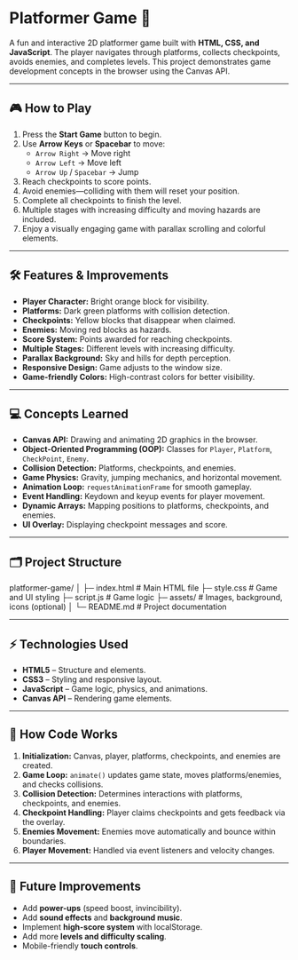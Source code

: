 # Platformer Game 🚀

A fun and interactive 2D platformer game built with **HTML, CSS, and JavaScript**. The player navigates through platforms, collects checkpoints, avoids enemies, and completes levels. This project demonstrates game development concepts in the browser using the Canvas API.

---

## 🎮 How to Play

1. Press the **Start Game** button to begin.
2. Use **Arrow Keys** or **Spacebar** to move:
   - `Arrow Right` → Move right
   - `Arrow Left` → Move left
   - `Arrow Up` / `Spacebar` → Jump
3. Reach checkpoints to score points.
4. Avoid enemies—colliding with them will reset your position.
5. Complete all checkpoints to finish the level.
6. Multiple stages with increasing difficulty and moving hazards are included.
7. Enjoy a visually engaging game with parallax scrolling and colorful elements.

---

## 🛠 Features & Improvements

- **Player Character:** Bright orange block for visibility.
- **Platforms:** Dark green platforms with collision detection.
- **Checkpoints:** Yellow blocks that disappear when claimed.
- **Enemies:** Moving red blocks as hazards.
- **Score System:** Points awarded for reaching checkpoints.
- **Multiple Stages:** Different levels with increasing difficulty.
- **Parallax Background:** Sky and hills for depth perception.
- **Responsive Design:** Game adjusts to the window size.
- **Game-friendly Colors:** High-contrast colors for better visibility.

---

## 💻 Concepts Learned

- **Canvas API:** Drawing and animating 2D graphics in the browser.
- **Object-Oriented Programming (OOP):** Classes for `Player`, `Platform`, `CheckPoint`, `Enemy`.
- **Collision Detection:** Platforms, checkpoints, and enemies.
- **Game Physics:** Gravity, jumping mechanics, and horizontal movement.
- **Animation Loop:** `requestAnimationFrame` for smooth gameplay.
- **Event Handling:** Keydown and keyup events for player movement.
- **Dynamic Arrays:** Mapping positions to platforms, checkpoints, and enemies.
- **UI Overlay:** Displaying checkpoint messages and score.

---

## 🗂 Project Structure

platformer-game/
│
├─ index.html # Main HTML file
├─ style.css # Game and UI styling
├─ script.js # Game logic
├─ assets/ # Images, background, icons (optional)
│
└─ README.md # Project documentation

---

## ⚡ Technologies Used

- **HTML5** – Structure and elements.
- **CSS3** – Styling and responsive layout.
- **JavaScript** – Game logic, physics, and animations.
- **Canvas API** – Rendering game elements.

---

## 📌 How Code Works

1. **Initialization:** Canvas, player, platforms, checkpoints, and enemies are created.
2. **Game Loop:** `animate()` updates game state, moves platforms/enemies, and checks collisions.
3. **Collision Detection:** Determines interactions with platforms, checkpoints, and enemies.
4. **Checkpoint Handling:** Player claims checkpoints and gets feedback via the overlay.
5. **Enemies Movement:** Enemies move automatically and bounce within boundaries.
6. **Player Movement:** Handled via event listeners and velocity changes.

---

## 🚀 Future Improvements

- Add **power-ups** (speed boost, invincibility).
- Add **sound effects** and **background music**.
- Implement **high-score system** with localStorage.
- Add more **levels and difficulty scaling**.
- Mobile-friendly **touch controls**.

